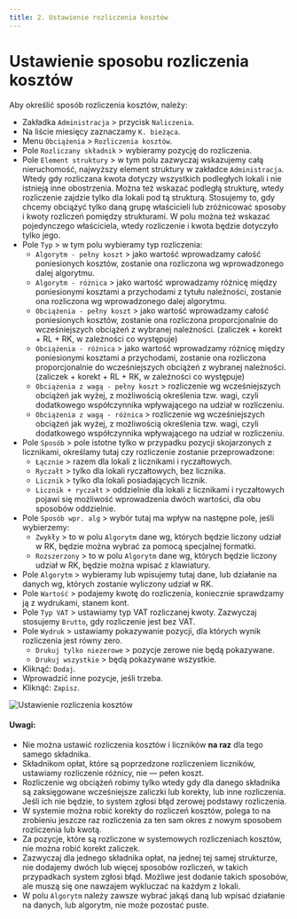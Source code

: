 ```yaml
---
title: 2. Ustawienie rozliczenia kosztów
---
```


# Ustawienie sposobu rozliczenia kosztów

Aby określić sposób rozliczenia kosztów, należy:

- Zakładka `Administracja` > przycisk `Naliczenia`.
- Na liście miesięcy zaznaczamy `K. bieżąca`.
- Menu `Obciążenia` > `Rozliczenia kosztów`.
- Pole `Rozliczany składnik` > wybieramy pozycję do rozliczenia.
- Pole `Element struktury` > w tym polu zazwyczaj wskazujemy całą nieruchomość, najwyższy element struktury w zakładce `Administracja`. Wtedy gdy rozliczana kwota dotyczy wszystkich podległych lokali i nie istnieją inne obostrzenia. Można też wskazać podległą strukturę, wtedy rozliczenie zajdzie tylko dla lokali pod tą strukturą. Stosujemy to, gdy chcemy obciążyć tylko daną grupę właścicieli lub zróżnicować sposoby i kwoty rozliczeń pomiędzy strukturami. W polu można też wskazać pojedynczego właściciela, wtedy rozliczenie i kwota będzie dotyczyło tylko jego.
- Pole `Typ` > w tym polu wybieramy typ rozliczenia:
    - `Algorytm - pełny koszt` > jako wartość wprowadzamy całość poniesionych kosztów, zostanie ona rozliczona wg wprowadzonego dalej algorytmu.
    - `Algorytm - różnica` > jako wartość wprowadzamy różnicę między poniesionymi kosztami a przychodami z tytułu należności, zostanie ona rozliczona wg wprowadzonego dalej algorytmu.
    - `Obciążenia - pełny koszt` > jako wartość wprowadzamy całość poniesionych kosztów, zostanie ona rozliczona proporcjonalnie do wcześniejszych obciążeń z wybranej należności. (zaliczek + korekt + RL + RK, w zależności co występuje)
    - `Obciążenia - różnica` > jako wartość wprowadzamy różnicę między poniesionymi kosztami a przychodami, zostanie ona rozliczona proporcjonalnie do wcześniejszych obciążeń z wybranej należności. (zaliczek + korekt + RL + RK, w zależności co występuje)
    - `Obciążenia z wagą - pełny koszt` > rozliczenie wg wcześniejszych obciążeń jak wyżej, z możliwością określenia tzw. wagi, czyli dodatkowego współczynnika wpływającego na udział w rozliczeniu.
    - `Obciążenia z wagą - różnica` > rozliczenie wg wcześniejszych obciążeń jak wyżej, z możliwością określenia tzw. wagi, czyli dodatkowego współczynnika wpływającego na udział w rozliczeniu.
- Pole `Sposób` > pole istotne tylko w przypadku pozycji skojarzonych z licznikami, określamy tutaj czy rozliczenie zostanie przeprowadzone:
    - `Łącznie` > razem dla lokali z licznikami i ryczałtowych.
    - `Ryczałt` > tylko dla lokali ryczałtowych, bez licznika.
    - `Licznik` > tylko dla lokali posiadających licznik.
    - `Licznik + ryczałt` > oddzielnie dla lokali z licznikami i ryczałtowych pojawi się możliwość wprowadzenia dwóch wartości, dla obu sposobów oddzielnie.
- Pole `Sposób wpr. alg` > wybór tutaj ma wpływ na następne pole, jeśli wybierzemy:
    - `Zwykły` > to w polu `Algorytm` dane wg, których będzie liczony udział w RK, będzie można wybrać za pomocą specjalnej formatki.
    - `Rozszerzony` > to w polu `Algorytm` dane wg, których będzie liczony udział w RK, będzie można wpisać z klawiatury.
- Pole `Algorytm` > wybieramy lub wpisujemy tutaj dane, lub działanie na danych wg, których zostanie wyliczony udział w RK.
- Pole `Wartość` > podajemy kwotę do rozliczenia, koniecznie sprawdzamy ją z wydrukami, stanem kont.
- Pole `Typ VAT` > ustawiamy typ VAT rozliczanej kwoty. Zazwyczaj stosujemy `Brutto`, gdy rozliczenie jest bez VAT.
- Pole `Wydruk` > ustawiamy pokazywanie pozycji, dla których wynik rozliczenia jest równy zero.
    - `Drukuj tylko niezerowe` > pozycje zerowe nie będą pokazywane.
    - `Drukuj wszystkie` > będą pokazywane wszystkie.
- Kliknąć: `Dodaj`.
- Wprowadzić inne pozycje, jeśli trzeba.
- Kliknąć: `Zapisz`.

![Ustawienie rozliczenia kosztów](ustawienierozliczeniakosztow.gif)

#### Uwagi:

- Nie można ustawić rozliczenia kosztów i liczników **na raz** dla tego samego składnika.
- Składnikom opłat, które są poprzedzone rozliczeniem liczników, ustawiamy rozliczenie różnicy, nie — pełen koszt.
- Rozliczenie wg obciążeń robimy tylko wtedy gdy dla danego składnika są zaksięgowane wcześniejsze zaliczki lub korekty, lub inne rozliczenia. Jeśli ich nie będzie, to system zgłosi błąd zerowej podstawy rozliczenia.
- W systemie można robić korekty do rozliczeń kosztów, polega to na zrobieniu jeszcze raz rozliczenia za ten sam okres z nowym sposobem rozliczenia lub kwotą.
- Za pozycje, które są rozliczone w systemowych rozliczeniach kosztów, nie można robić korekt zaliczek.
- Zazwyczaj dla jednego składnika opłat, na jednej tej samej strukturze, nie dodajemy dwóch lub więcej sposobów rozliczeń, w takich przypadkach system zgłosi błąd. Możliwe jest dodanie takich sposobów, ale muszą się one nawzajem wykluczać na każdym z lokali.
- W polu `Algorytm` należy zawsze wybrać jakąś daną lub wpisać działanie na danych, lub algorytm, nie może pozostać puste.